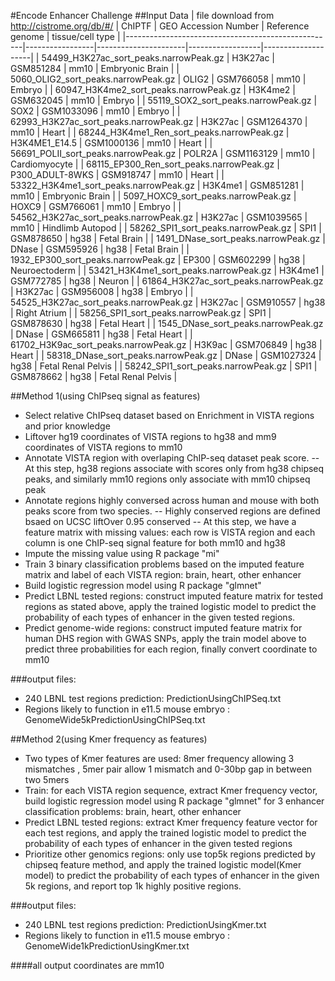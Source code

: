 #Encode Enhancer Challenge 
##Input Data
| file download   from http://cistrome.org/db/#/ | ChIPTF          | GEO Accession Number | Reference genome | tissue/cell type   |
|----------------------------------------------------|-----------------|----------------------|------------------|--------------------|
| 54499_H3K27ac_sort_peaks.narrowPeak.gz             | H3K27ac         | GSM851284            | mm10             | Embryonic Brain    |
| 5060_OLIG2_sort_peaks.narrowPeak.gz                | OLIG2           | GSM766058            | mm10             | Embryo             |
| 60947_H3K4me2_sort_peaks.narrowPeak.gz             | H3K4me2         | GSM632045            | mm10             | Embryo             |
| 55119_SOX2_sort_peaks.narrowPeak.gz                | SOX2            | GSM1033096           | mm10             | Embryo             |
| 62993_H3K27ac_sort_peaks.narrowPeak.gz             | H3K27ac         | GSM1264370           | mm10             | Heart              |
| 68244_H3K4me1_Ren_sort_peaks.narrowPeak.gz         | H3K4ME1_E14.5   | GSM1000136           | mm10             | Heart              |
| 56691_POLII_sort_peaks.narrowPeak.gz               | POLR2A          | GSM1163129           | mm10             | Cardiomyocyte      |
| 68115_EP300_Ren_sort_peaks.narrowPeak.gz           | P300_ADULT-8WKS | GSM918747            | mm10             | Heart              |
| 53322_H3K4me1_sort_peaks.narrowPeak.gz             | H3K4me1         | GSM851281            | mm10             | Embryonic Brain    |
| 5097_HOXC9_sort_peaks.narrowPeak.gz                | HOXC9           | GSM766061            | mm10             | Embryo             |
| 54562_H3K27ac_sort_peaks.narrowPeak.gz             | H3K27ac         | GSM1039565           | mm10             | Hindlimb Autopod   |
| 58262_SPI1_sort_peaks.narrowPeak.gz                | SPI1            | GSM878650            | hg38             | Fetal Brain        |
| 1491_DNase_sort_peaks.narrowPeak.gz                | DNase           | GSM595926            | hg38             | Fetal Brain        |
| 1932_EP300_sort_peaks.narrowPeak.gz                | EP300           | GSM602299            | hg38             | Neuroectoderm      |
| 53421_H3K4me1_sort_peaks.narrowPeak.gz             | H3K4me1         | GSM772785            | hg38             | Neuron             |
| 61864_H3K27ac_sort_peaks.narrowPeak.gz             | H3K27ac         | GSM956008            | hg38             | Embryo             |
| 54525_H3K27ac_sort_peaks.narrowPeak.gz             | H3K27ac         | GSM910557            | hg38             | Right Atrium       |
| 58256_SPI1_sort_peaks.narrowPeak.gz                | SPI1            | GSM878630            | hg38             | Fetal Heart        |
| 1545_DNase_sort_peaks.narrowPeak.gz                | DNase           | GSM665811            | hg38             | Fetal Heart        |
| 61702_H3K9ac_sort_peaks.narrowPeak.gz              | H3K9ac          | GSM706849            | hg38             | Heart              |
| 58318_DNase_sort_peaks.narrowPeak.gz               | DNase           | GSM1027324           | hg38             | Fetal Renal Pelvis |
| 58242_SPI1_sort_peaks.narrowPeak.gz                | SPI1            | GSM878662            | hg38             | Fetal Renal Pelvis |


##Method 1(using ChIPseq signal as features)
- Select relative ChIPseq dataset based on Enrichment in VISTA regions and prior knowledge
- Liftover hg19 coordinates of VISTA regions to hg38 and  mm9 coordinates of VISTA regions to mm10
- Annotate VISTA region with overlaping ChIP-seq dataset peak score. 
-- At this step, hg38 regions associate with scores only from hg38 chipseq peaks, and similarly mm10 regions only associate with mm10 chipseq peak
- Annotate regions highly conversed across human and mouse with both peaks score from two species. 
-- Highly conserved regions are defined bsaed on UCSC liftOver 0.95 conserved
-- At this step, we have a feature matrix with missing values: each row is VISTA region and each column is one ChIP-seq signal feature for both mm10 and hg38
- Impute the missing value using R package "mi"
- Train 3 binary classification problems based on the imputed feature matrix and label of each VISTA region: brain, heart, other enhancer
- Build logistic regression model using R package "glmnet"
- Predict LBNL tested regions: construct imputed feature matrix for tested regions as stated above, apply the trained logistic model to predict the probability of each types of enhancer in the given tested regions.
- Predict genome-wide regions: construct imputed feature matrix for human DHS region with GWAS SNPs, apply the train model above to predict three probabilities for each region, finally convert coordinate to mm10


###output files:
- 240 LBNL test regions prediction: PredictionUsingChIPSeq.txt
- Regions likely to function in e11.5 mouse embryo : GenomeWide5kPredictionUsingChIPSeq.txt


##Method 2(using Kmer frequency as features)
- Two types of Kmer features are used: 8mer frequency allowing 3 mismatches ,  5mer pair allow 1 mismatch and 0-30bp gap in between two 5mers
- Train: for each VISTA region sequence, extract Kmer frequency vector, build logistic regression model using R package "glmnet" for 3 enhancer classification problems: brain, heart, other enhancer
- Predict LBNL tested regions: extract Kmer frequency feature vector for each test regions, and apply the trained logistic model to predict the probability of each types of enhancer in the given tested regions
- Prioritize other genomics regions: only use top5k regions predicted by chipseq feature method, and apply the trained logistic model(Kmer model) to predict the probability of each types of enhancer in the given 5k regions, and report top 1k highly positive regions. 

###output files:
- 240 LBNL test regions prediction: PredictionUsingKmer.txt
- Regions likely to function in e11.5 mouse embryo : GenomeWide1kPredictionUsingKmer.txt

####all output coordinates are mm10

